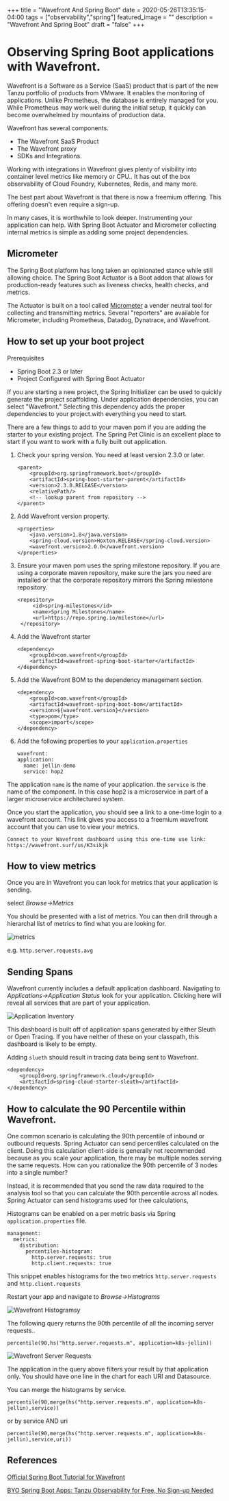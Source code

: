 +++
title =  "Wavefront And Spring Boot"
date = 2020-05-26T13:35:15-04:00
tags = ["observability","spring"]
featured_image = ""
description = "Wavefront And Spring Boot"
draft = "false"
+++



# Observing Spring Boot applications with Wavefront.


Wavefront is a Software as a Service (SaaS) product that is part of the new Tanzu portfolio of products from VMware.  It enables the monitoring of applications. Unlike Prometheus, the database is entirely managed for you.  While Prometheus may work well during the initial setup, it quickly can become overwhelmed by mountains of production data. 

Wavefront has several components.

* The Wavefront SaaS Product
* The Wavefront proxy
* SDKs and Integrations.

Working with integrations in Wavefront gives plenty of visibility into container level metrics like memory or CPU.. It has out of the box observability of Cloud Foundry, Kubernetes, Redis, and many more. 

The best part about Wavefront is that there is now a freemium offering. This offering doesn't even require a sign-up.

In many cases, it is worthwhile to look deeper. Instrumenting your application can help. With Spring Boot Actuator and Micrometer collecting internal metrics is simple as adding some project dependencies.  

## Micrometer

The Spring Boot platform has long taken an opinionated stance while still allowing choice.  The Spring Boot Actuator is a Boot addon that allows for production-ready features such as liveness checks, health checks, and metrics. 

The Actuator is built on a tool called [Micrometer](https://micrometer.io) a vender neutral tool for collecting and transmitting metrics.  Several "reporters" are available for Micrometer, including Prometheus, Datadog, Dynatrace, and Wavefront. 

## How to set up your boot project

Prerequisites

  * Spring Boot 2.3 or later
  * Project Configured with Spring Boot Actuator

If you are starting a new project, the Spring Initializer can be used to quickly generate the project scaffolding.  Under application dependencies, you can select "Wavefront." Selecting this dependency adds the proper dependencies to your project.with everything you need to start. 

There are a few things to add to your maven pom if you are adding the starter to your existing project. The Spring Pet Clinic is an excellent place to start if you want to work with a fully built out application. 

1. Check your spring version. You need at least version 2.3.0 or later.
	
	```
	<parent>
	    <groupId>org.springframework.boot</groupId>
	    <artifactId>spring-boot-starter-parent</artifactId>
	    <version>2.3.0.RELEASE</version>
	    <relativePath/> 
	    <!-- lookup parent from repository -->
	</parent>
   ```

2. Add Wavefront version property.

	```
	<properties>
	    <java.version>1.8</java.version>
	    <spring-cloud.version>Hoxton.RELEASE</spring-cloud.version>
	    <wavefront.version>2.0.0</wavefront.version>
	</properties>
	```

3. Ensure your maven pom uses the spring milestone repository. If you are using a corporate maven repository, make sure the jars you need are installed or that the corporate repository mirrors the Spring milestone repository.
   
   ```
   <repository>
	    <id>spring-milestones</id>
	    <name>Spring Milestones</name>
	    <url>https://repo.spring.io/milestone</url>
	</repository>
   ```

3. Add the Wavefront starter
   
	```
	<dependency>
	    <groupId>com.wavefront</groupId>
	    <artifactId>wavefront-spring-boot-starter</artifactId>
	</dependency>
	```
 
4. Add the Wavefront BOM to the dependency management section.

    ```
	<dependency>
	    <groupId>com.wavefront</groupId>
	    <artifactId>wavefront-spring-boot-bom</artifactId>
	    <version>${wavefront.version}</version>
	    <type>pom</type>
	    <scope>import</scope>
	</dependency>
	```

5. Add the following properties to your `application.properties`

	```
	wavefront:
	application:
	  name: jellin-demo
	  service: hop2
	```

The application `name` is the name of your application.  the `service` is the name of the component.  In this case hop2 is a microservice in part of a larger microservice architectured system.

Once you start the application, you should see a link to a one-time login to a wavefront account.  This link gives you access to a freemium wavefront account that you can use to view your metrics. 

```
Connect to your Wavefront dashboard using this one-time use link:
https://wavefront.surf/us/K3sikjk
```

## How to view metrics

Once you are in Wavefront you can look for metrics that your application is sending. 

select *Browse->Metrics*

You should be presented with a list of metrics.  You can then drill through a hierarchal list of metrics to find what you are looking for.

![metrics](/wp-content/uploads/2020/05/Wavefront.png)
           
e.g. `http.server.requests.avg `

## Sending Spans

Wavefront currently includes a default application dashboard.  Navigating to *Applications->Application Status* look for your application. Clicking here will reveal all services that are part of your application.

![Application Inventory](/wp-content/uploads/2020/05/ApplicationInventory.png)

This dashboard is built off of application spans generated by either Sleuth or Open Tracing. If you have neither of these on your classpath, this dashboard is likely to be empty.  

Adding `slueth` should result in tracing data being sent to Wavefront.

```
<dependency>
    <groupId>org.springframework.cloud</groupId>
    <artifactId>spring-cloud-starter-sleuth</artifactId>
</dependency>
```

## How to calculate the 90 Percentile within Wavefront.

One common scenario is calculating the 90th percentile of inbound or outbound requests.  Spring Actuator can send percentiles calculated on the client.  Doing this calculation client-side is generally not recommended because as you scale your application, there may be multiple nodes serving the same requests.  How can you rationalize the 90th percentile of 3 nodes into a single number?

Instead, it is recommended that you send the raw data required to the analysis tool so that you can calculate the 90th percentile across all nodes. Spring Actuator can send histograms used for thee calculations,

Histograms can be enabled on a per metric basis via Spring `application.properties` file.

```
management:
  metrics:
    distribution:
      percentiles-histogram:
        http.server.requests: true
        http.client.requests: true
```

This snippet enables histograms for the two metrics `http.server.requests` and `http.client.requests`

Restart your app and navigate to *Browse->Histograms*

![Wavefront Histogramsy](/wp-content/uploads/2020/05/WavefrontHistograms.png)

The following query returns the 90th percentile of all the incoming server requests..

```
percentile(90,hs("http.server.requests.m", application=k8s-jellin))
```


![Wavefront Server Requests](/wp-content/uploads/2020/05/WaveFrontServerRequests.png)


The application in the query above filters your result by that application only.  You should have one line in the chart for each URI and Datasource.


You can merge the histograms by service.

```
percentile(90,merge(hs("http.server.requests.m", application=k8s-jellin),service))
```

or by service AND uri

```
percentile(90,merge(hs("http.server.requests.m", application=k8s-jellin),service,uri))
```

## References
[Official Spring Boot Tutorial for Wavefront](https://docs.wavefront.com/wavefront_springboot_tutorial.html)

[BYO Spring Boot Apps: Tanzu Observability for Free, No Sign-up Needed](https://tanzu.vmware.com/content/blog/byo-spring-boot-apps-tanzu-observability-for-free-no-sign-up-needed&utm_source=twitter&utm_medium=social)
